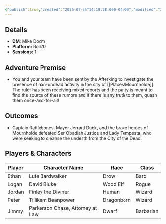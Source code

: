 ```yaml
---
{"publish":true,"created":"2025-07-25T14:10:28.000-04:00","modified":"2025-10-01T11:21:59.378-04:00","published":"2025-10-01T11:21:59.378-04:00","cssclasses":"","DM":"Mike Doom","Players":["Ethan","Logan","Jordan","Peter","Jimmy"],"Platform":"Roll20","Sessions":1,"Start Date":"2023-09-19"}
---
```


## Details
- **DM**: Mike Doom
- **Platform:** Roll20
- **Sessions:** 1

## Adventure Premise
- You and your team have been sent by the Afterking to investigate the presence of non-undead activity in the city of [[Places/Mournholde]]. The ruler has been receiving mixed reports and the party is meant to find the source of these rumors and if there is any truth to them, quash them once-and-for-all!

## Outcomes
- Captain Rattlebones, Mayor Jerrard Duck, and the brave heroes of Mournholde defeated Ser Obadiah Justice and Lady Tempesta, who were seeking to cleanse the undeath from the City of the Dead.

## Players & Characters
| Player          | Character Name                  | Race     | Class     |
| --------------- | ------------------------------- | -------- | --------- |
| Ethan | Lute Bardwalker                 | Drow     | Bard      |
| Logan | David Bluke                     | Wood Elf | Rogue     |
| Jordan | Finley the Diviner              | Human    | Wizard    |
| Peter | Tillikum Beanpower              | Dragonborn | Wizard    |
| Jimmy | Parkerson Chase, Attorney at Law | Dwarf    | Barbarian |
